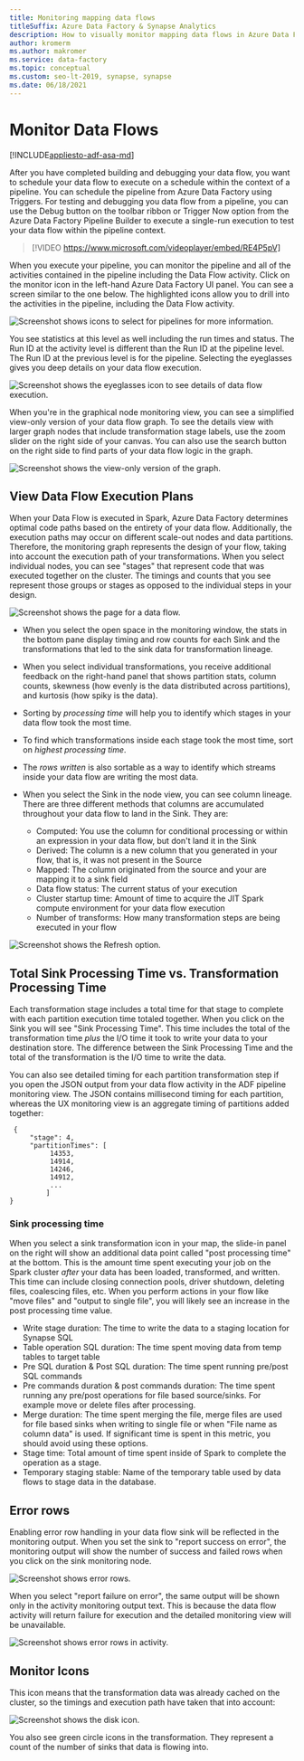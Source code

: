 ```yaml
---
title: Monitoring mapping data flows
titleSuffix: Azure Data Factory & Synapse Analytics
description: How to visually monitor mapping data flows in Azure Data Factory
author: kromerm
ms.author: makromer
ms.service: data-factory
ms.topic: conceptual
ms.custom: seo-lt-2019, synapse, synapse
ms.date: 06/18/2021
---
```


# Monitor Data Flows

[!INCLUDE[appliesto-adf-asa-md](includes/appliesto-adf-asa-md.md)]

After you have completed building and debugging your data flow, you want to schedule your data flow to execute on a schedule within the context of a pipeline. You can schedule the pipeline from Azure Data Factory using Triggers. For testing and debugging you data flow from a pipeline, you can use the Debug button on the toolbar ribbon or Trigger Now option from the Azure Data Factory Pipeline Builder to execute a single-run execution to test your data flow within the pipeline context.

> [!VIDEO https://www.microsoft.com/videoplayer/embed/RE4P5pV]

When you execute your pipeline, you can monitor the pipeline and all of the activities contained in the pipeline including the Data Flow activity. Click on the monitor icon in the left-hand Azure Data Factory UI panel. You can see a screen similar to the one below. The highlighted icons allow you to drill into the activities in the pipeline, including the Data Flow activity.

![Screenshot shows icons to select for pipelines for more information.](media/data-flow/monitor-new-001.png "Data Flow Monitoring")

You see statistics at this level as well including the run times and status. The Run ID at the activity level is different than the Run ID at the pipeline level. The Run ID at the previous level is for the pipeline. Selecting the eyeglasses gives you deep details on your data flow execution.

![Screenshot shows the eyeglasses icon to see details of data flow execution.](media/data-flow/monitoring-details.png "Data Flow Monitoring")

When you're in the graphical node monitoring view, you can see a simplified view-only version of your data flow graph. To see the details view with larger graph nodes that include transformation stage labels, use the zoom slider on the right side of your canvas. You can also use the search button on the right side to find parts of your data flow logic in the graph.

![Screenshot shows the view-only version of the graph.](media/data-flow/mon003.png "Data Flow Monitoring")

## View Data Flow Execution Plans

When your Data Flow is executed in Spark, Azure Data Factory determines optimal code paths based on the entirety of your data flow. Additionally, the execution paths may occur on different scale-out nodes and data partitions. Therefore, the monitoring graph represents the design of your flow, taking into account the execution path of your transformations. When you select individual nodes, you can see "stages" that represent code that was executed together on the cluster. The timings and counts that you see represent those groups or stages as opposed to the individual steps in your design.

![Screenshot shows the page for a data flow.](media/data-flow/monitor-new-005.png "Data Flow Monitoring")

* When you select the open space in the monitoring window, the stats in the bottom pane display timing and row counts for each Sink and the transformations that led to the sink data for transformation lineage.

* When you select individual transformations, you receive additional feedback on the right-hand panel that shows partition stats, column counts, skewness (how evenly is the data distributed across partitions), and kurtosis (how spiky is the data).

* Sorting by *processing time* will help you to identify which stages in your data flow took the most time.

* To find which transformations inside each stage took the most time, sort on *highest processing time*.

* The *rows written* is also sortable as a way to identify which streams inside your data flow are writing the most data.

* When you select the Sink in the node view, you can see column lineage. There are three different methods that columns are accumulated throughout your data flow to land in the Sink. They are:

  * Computed: You use the column for conditional processing or within an expression in your data flow, but don't land it in the Sink
  * Derived: The column is a new column that you generated in your flow, that is, it was not present in the Source
  * Mapped: The column originated from the source and your are mapping it to a sink field
  * Data flow status: The current status of your execution
  * Cluster startup time: Amount of time to acquire the JIT Spark compute environment for your data flow execution
  * Number of transforms: How many transformation steps are being executed in your flow
  
![Screenshot shows the Refresh option.](media/data-flow/monitornew.png "Data Flow Monitoring New")

## Total Sink Processing Time vs. Transformation Processing Time

Each transformation stage includes a total time for that stage to complete with each partition execution time totaled together. When you click on the Sink you will see "Sink Processing Time". This time includes the total of the transformation time *plus* the I/O time it took to write your data to your destination store. The difference between the Sink Processing Time and the total of the transformation is the I/O time to write the data.

You can also see detailed timing for each partition transformation step if you open the JSON output from your data flow activity in the ADF pipeline monitoring view. The JSON contains millisecond timing for each partition, whereas the UX monitoring view is an aggregate timing of partitions added together:

```
 {
     "stage": 4,
     "partitionTimes": [
          14353,
          14914,
          14246,
          14912,
          ...
         ]
}
```

### Sink processing time

When you select a sink transformation icon in your map, the slide-in panel on the right will show an additional data point called "post processing time" at the bottom. This is the amount time spent executing your job on the Spark cluster *after* your data has been loaded, transformed, and written. This time can include closing connection pools, driver shutdown, deleting files, coalescing files, etc. When you perform actions in your flow like "move files" and "output to single file", you will likely see an increase in the post processing time value.

* Write stage duration: The time to write the data to a staging location for Synapse SQL
* Table operation SQL duration: The time spent moving data from temp tables to target table
* Pre SQL duration & Post SQL duration: The time spent running pre/post SQL commands
* Pre commands duration & post commands duration: The time spent running any pre/post operations for file based source/sinks. For example move or delete files after processing.
* Merge duration: The time spent merging the file, merge files are used for file based sinks when writing to single file or when "File name as column data" is used. If significant time is spent in this metric, you should avoid using these options.
* Stage time: Total amount of time spent inside of Spark to complete the operation as a stage.
* Temporary staging stable: Name of the temporary table used by data flows to stage data in the database.
  
## Error rows

Enabling error row handling in your data flow sink will be reflected in the monitoring output. When you set the sink to "report success on error", the monitoring output will show the number of success and failed rows when you click on the sink monitoring node.

![Screenshot shows error rows.](media/data-flow/error-row-2.png "Error Row Monitoring Success")

When you select "report failure on error", the same output will be shown only in the activity monitoring output text. This is because the data flow activity will return failure for execution and the detailed monitoring view will be unavailable.

![Screenshot shows error rows in activity.](media/data-flow/error-rows-4.png "Error Row Monitoring Failure")

## Monitor Icons

This icon means that the transformation data was already cached on the cluster, so the timings and execution path have taken that into account:

![Screenshot shows the disk icon.](media/data-flow/mon005.png "Data Flow Monitoring")

You also see green circle icons in the transformation. They represent a count of the number of sinks that data is flowing into.
